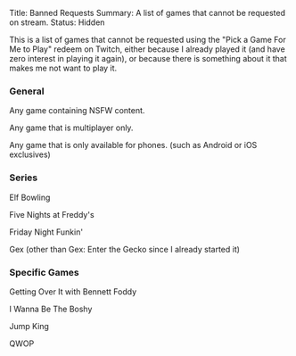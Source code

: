 Title: Banned Requests
Summary: A list of games that cannot be requested on stream.
Status: Hidden

This is a list of games that cannot be requested using the "Pick a Game For Me to Play" redeem on Twitch, either because I already played it (and have zero interest in playing it again), or because there is something about it that makes me not want to play it.

### General

Any game containing NSFW content.

Any game that is multiplayer only.

Any game that is only available for phones. (such as Android or iOS exclusives)

### Series

Elf Bowling

Five Nights at Freddy's

Friday Night Funkin'

Gex (other than Gex: Enter the Gecko since I already started it)

### Specific Games

Getting Over It with Bennett Foddy

I Wanna Be The Boshy

Jump King

QWOP
